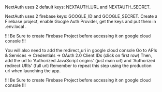 NextAuth uses 2 default keys: NEXTAUTH_URL and NEXTAUTH_SECRET.

NextAuth uses 2 firebase keys: GOOGLE_ID and GOOGLE_SECRET.
Create a Firebase project, enable Google Auth Provider, get the keys and put them in .env.local .

!!! Be Sure to create Firebase Project before accessing it on google cloud console !!!

You will also need to add the redirect_uri in google cloud console
Go to APIs & Services -> Credentials -> OAuth 2.0 Client IDs (click on first row)
Then, add the url to 'Authorized JavaScript origins' (just main url) and 'Authorized redirect URIs' (full url)
Remember to repeat this step using the production url when launching the app.

!!! Be Sure to create Firebase Project before accessing it on google cloud console !!!
